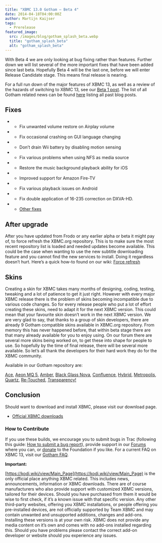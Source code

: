 ```yaml
---
title: "XBMC 13.0 Gotham – Beta 4"
date: 2014-04-18T04:00:00Z
author: Martijn Kaijser
tags:
  - Prerelease
featured_image:
  src: /images/blog/gotham_splash_beta.webp
  title: "gotham_splash_beta"
  alt: "gotham_splash_beta"
---
```


With Beta 4 we are only looking at bug fixing rather than features. Further down we will list several of the more important fixes that have been added since last beta. Hopefully Beta 4 will be the last one, before we will enter Release Candidate stage. This means final release is nearing.

For a full run down of the major features of XBMC 13, as well as a review of the hazards of switching to XBMC 13, see our [Beta 1 post](https://kodi.wiki/xbmc-13-0-gotham-beta1-rises/). The list of all Gotham related news can be found [here](https://kodi.wiki/tag/gotham/) listing all past blog posts.

## Fixes

- - Fix unwanted volume restore on Airplay volume
- - Fix occasional crashing on GUI language changing
- - Don’t drain Wii battery by disabling motion sensing
- - Fix various problems when using NFS as media source
- - Restore the music background playback ability for iOS
- - Improved support for Amazon Fire-TV
- - Fix various playback issues on Android
- - Fix double application of 16-235 correction on DXVA-HD.
- - [Other fixes](https://github.com/xbmc/xbmc/compare/Gotham_beta3...Gotham_beta4)

## After upgrade

After you have updated from Frodo or any earlier alpha or beta it might pay of, to force refresh the XBMC.org repository. This is to make sure the most recent repository list is loaded and needed updates become available. This could be the case when wanting to use the new subtitle downloading feature and you cannot find the new services to install. Doing it regardless doesn’t hurt. Here’s a quick how-to found on our wiki: [Force refresh](https://kodi.wiki/view/Add-on_manager)

## Skins

Creating a skin for XBMC takes many months of designing, coding, testing, tweaking and a lot of patience to get it just right. However with every major XBMC release there is the problem of skins becoming incompatible due to various code changes. So for every release people who put a lot of effort creating these skins, need to adapt it for the next XBMC version. This could mean that your favourite skin doesn’t work in the next XBMC version. We are very glad to say, that thanks to a group of skin developers, there are already 9 Gotham compatible skins available in XBMC.org repository. From memory this has never happened before, that within beta stage there are that many already available for you to enjoy using. On our forum there are several more skins being worked on, to get these into shape for people to use. So hopefully by the time of final release, there will be several more available. So let’s all thank the developers for their hard work they do for the XBMC community.

Available in our Gotham repository are:

[Ace](https://kodi.wiki/view/Add-on:Ace "Add-on:Ace"), [Aeon MQ 5](https://kodi.wiki/view/Add-on:Aeon_MQ_5 "Add-on:Aeon MQ 5"), [Amber](https://kodi.wiki/view/Add-on:Amber "Add-on:Amber"), [Black Glass Nova](https://kodi.wiki/view/Add-on:Black_Glass_Nova "Add-on:Black Glass Nova"), [Confluence](https://kodi.wiki/view/Add-on:Confluence "Add-on:Confluence"), [Hybrid](https://kodi.wiki/view/Add-on:Hybrid "Add-on:Hybrid"), [Metropolis](https://kodi.wiki/view/Add-on:Metropolis "Add-on:Metropolis"), [Quartz](https://kodi.wiki/view/Add-on:Quartz "Add-on:Quartz"), [Re-Touched](https://kodi.wiki/view/Add-on:Re-Touched "Add-on:Re-Touched"), [Transparency!](https://kodi.wiki/view/Add-on:Transparency%21 "Add-on:Transparency!")

## Conclusion

Should want to download and install XBMC, please visit our download page.

- [Official XBMC downloads](https://kodi.wiki/download/)

### How to Contribute

If you use these builds, we encourage you to submit bugs in Trac (following this guide: [How to submit a bug report](https://kodi.wiki/view/HOW-TO:Submit_a_bug_report)), provide support in our [Forums](https://forum.kodi.tv/ "XBMC Forums") where you can, or [donate](https://kodi.wiki/contribute/donate/ "XBMC Foundation Donations") to the Foundation if you like. For a current FAQ on XBMC 13, visit our [Gotham FAQ](<https://kodi.wiki/view/XBMC_v13_(Gotham)_FAQ> "XBMC 13 FAQ").

**Important:**

[https://kodi.wiki/view/Main_Page](https://kodi.wiki/view/Main_Page) is the only official place anything XBMC related. This includes news, announcements, information or XBMC downloads. There are of course manufacturers who also provide support with customized XBMC versions, tailored for their devices. Should you have purchased from them it would be wise to first check, if it’s a known issue with that specific version. Any other third-party websites, offering you XBMC installations, or people offering you pre-installed devices, are not officially supported by Team XBMC and may contain unwanted and unsupported additions, changes and add-ons. Installing these versions is at your own risk. XBMC does not provide any media content on it’s own and comes with no add-ons installed regarding this. Should you have problems please contact the correct add-on developer or website should you experience any issues.
